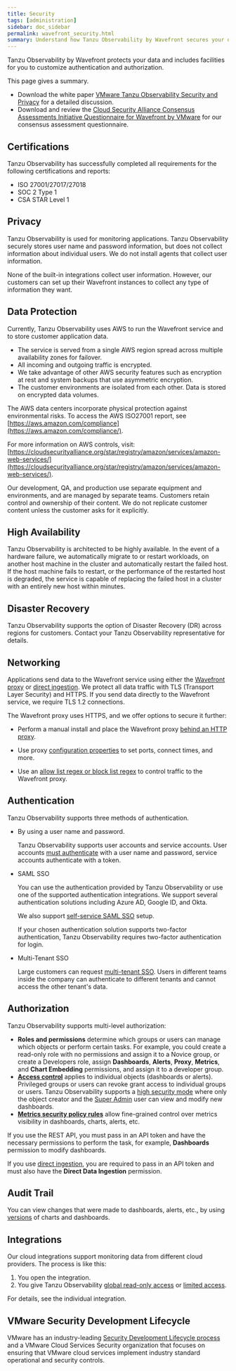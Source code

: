 ```yaml
---
title: Security
tags: [administration]
sidebar: doc_sidebar
permalink: wavefront_security.html
summary: Understand how Tanzu Observability by Wavefront secures your data and supports fine-tuning security for your cluster.
---
```


Tanzu Observability by Wavefront protects your data and includes facilities for you to customize authentication and authorization.

This page gives a summary.
* Download the white paper [VMware Tanzu Observability Security and Privacy](https://tanzu.vmware.com/content/white-papers/vmware-tanzu-observability-security-and-privacy) for a detailed discussion. 
* Download and review the [Cloud Security Alliance Consensus Assessments Initiative Questionnaire for Wavefront by VMware](https://cloudsecurityalliance.org/star/registry/vmware-inc/) for our consensus assessment questionnaire.

## Certifications

Tanzu Observability has successfully completed all requirements for the following certifications and reports:

*	ISO 27001/27017/27018
*	SOC 2 Type 1
*	CSA STAR Level 1

## Privacy

Tanzu Observability is used for monitoring applications. Tanzu Observability securely stores user name and password information, but does not collect information about individual users. We do not install agents that collect user information.

None of the built-in integrations collect user information. However, our customers can set up their Wavefront instances to collect any type of information they want.

## Data Protection

Currently, Tanzu Observability uses AWS to run the Wavefront service and to store customer application data.

* The service is served from a single AWS region spread across multiple availability zones for failover.
* All incoming and outgoing traffic is encrypted.
* We take advantage of other AWS security features such as encryption at rest and system backups that use asymmetric encryption.
* The customer environments are isolated from each other. Data is stored on encrypted data volumes.

The AWS data centers incorporate physical protection against environmental risks. To
access the AWS ISO27001 report, see [https://aws.amazon.com/compliance](https://aws.amazon.com/compliance/).

For more information on AWS controls, visit:
[https://cloudsecurityalliance.org/star/registry/amazon/services/amazon-web-services/](https://cloudsecurityalliance.org/star/registry/amazon/services/amazon-web-services/).

Our development, QA, and production use separate equipment and environments, and are managed by separate teams.
Customers retain control and ownership of their content. We do not replicate customer content unless the customer asks for it explicitly.

## High Availability

Tanzu Observability is architected to be highly available. In the event of a hardware failure, we automatically migrate to or restart workloads, on another host machine in the cluster and automatically restart the failed host. If the host machine fails to restart, or the performance of the restarted host is degraded, the service is capable of replacing the failed host in a cluster with an entirely new host within minutes.

## Disaster Recovery

Tanzu Observability supports the option of Disaster Recovery (DR) across regions for customers. Contact your Tanzu Observability representative for details.

## Networking

Applications send data to the Wavefront service using either the [Wavefront proxy](proxies.html) or [direct ingestion](direct_ingestion.html). We protect all data traffic with TLS (Transport Layer Security) and HTTPS. If you send data directly to the Wavefront service, we require TLS 1.2 connections.

The Wavefront proxy uses HTTPS, and we offer options to secure it further:
* Perform a manual install and place the Wavefront proxy [behind an HTTP proxy](proxies_manual_install.html#configure-wavefront-proxy-with-an-httphttps-proxy).

* Use proxy [configuration properties](proxies_configuring.html#configuration-properties) to set ports, connect times, and more.

* Use an [allow list regex or block list regex](proxies_preprocessor_rules.html#point-filtering-rules) to control traffic to the Wavefront proxy.


## Authentication

Tanzu Observability supports three methods of authentication.

* By using a user name and password.

  Tanzu Observability supports user accounts and service accounts. User accounts [must authenticate](authentication.html) with a user name and password, service accounts authenticate with a token.

* SAML SSO

  You can use the authentication provided by Tanzu Observability or use one of the supported authentication integrations. We support several authentication solutions including Azure AD, Google ID, and Okta.

  We also support [self-service SAML SSO](auth_self_service_sso.html) setup.

  If your chosen authentication solution supports two-factor authentication, Tanzu Observability requires two-factor authentication for login.

* Multi-Tenant SSO

  Large customers can request [multi-tenant SSO](authentication.html#multi-tenant-authentication). Users in different teams inside the company can authenticate to different tenants and cannot access the other tenant's data.


## Authorization

Tanzu Observability supports multi-level authorization:
* **Roles and permissions** determine which groups or users can manage which objects or perform certain tasks. For example, you could create a read-only role with no permissions and assign it to a Novice group, or create a Developers role, assign **Dashboards**, **Alerts**, **Proxy**, **Metrics**, and **Chart Embedding** permissions, and assign it to a developer group.
* [**Access control**](access.html) applies to individual objects (dashboards or alerts). Privileged groups or users can revoke grant access to individual groups or users. Tanzu Observability supports a [high security mode](access.html#change-the-access-control-security-organization-setting) where only the object creator and the [Super Admin](authorization-faq.html#who-is-the-super-admin-user) user can view and modify new dashboards.
* [**Metrics security policy rules**](metrics_security.html) allow fine-grained control over metrics visibility in dashboards, charts, alerts, etc.



If you use the REST API, you must pass in an API token and have the necessary permissions to perform the task, for example, **Dashboards** permission to modify dashboards.

If you use [direct ingestion](direct_ingestion.html), you are required to pass in an API token and must also have the **Direct Data Ingestion** permission.

## Audit Trail

You can view changes that were made to dashboards, alerts, etc., by using [versions](track_adoption.html#examine-versions-of-dashboards-and-alerts) of charts and dashboards.

## Integrations

Our cloud integrations support monitoring data from different cloud providers. The process is like this:
1. You open the integration.
2. You give Tanzu Observability [global read-only access](integrations_aws_overview.html#give-read-only-access-to-your-amazon-account-and-get-the-role-arn) or [limited access](integrations_aws_overview.html#giving-limited-access).

For details, see the individual integration.

## VMware Security Development Lifecycle

VMware has an industry-leading [Security Development Lifecycle process](https://www.vmware.com/security/sdl.html) and a VMware Cloud Services Security organization that focuses on ensuring that VMware cloud services implement industry standard operational and security controls.
